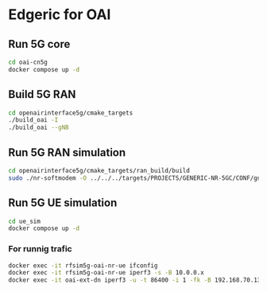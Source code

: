 # Edgeric for OAI
## Run 5G core
``` bash
cd oai-cn5g
docker compose up -d
```
## Build 5G RAN
``` bash
cd openairinterface5g/cmake_targets
./build_oai -I
./build_oai --gNB
```
## Run 5G RAN simulation 
``` bash
cd openairinterface5g/cmake_targets/ran_build/build
sudo ./nr-softmodem -O ../../../targets/PROJECTS/GENERIC-NR-5GC/CONF/gnb.sa.band78.fr1.106PRB.usrpb210.conf --rfsim -E --sa
```
## Run 5G UE simulation
``` bash
cd ue_sim
docker compose up -d
```
### For runnig trafic
``` bash
docker exec -it rfsim5g-oai-nr-ue ifconfig
docker exec -it rfsim5g-oai-nr-ue iperf3 -s -B 10.0.0.x
docker exec -it oai-ext-dn iperf3 -u -t 86400 -i 1 -fk -B 192.168.70.135 -b 20M -c 10.0.0.x
```

